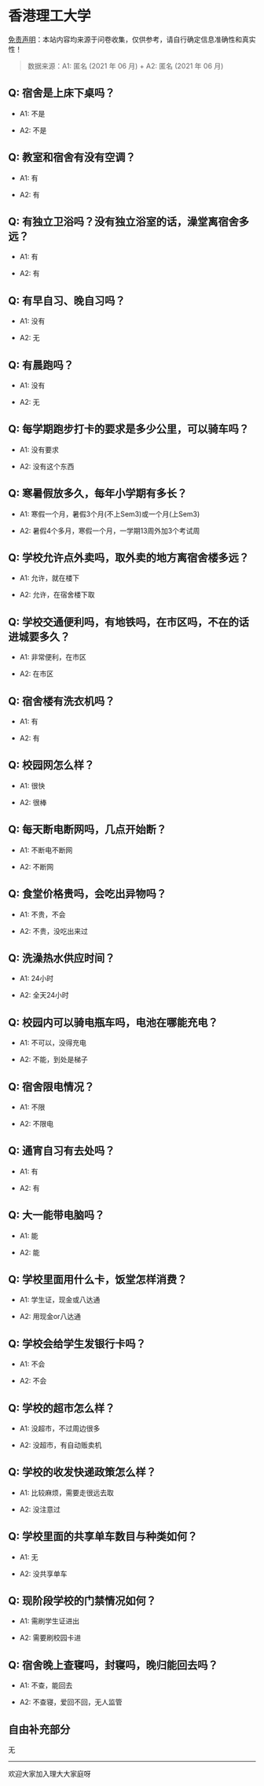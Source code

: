 # 香港理工大学

[免责声明](https://colleges.chat/#_3)：本站内容均来源于问卷收集，仅供参考，请自行确定信息准确性和真实性！

> 数据来源：A1: 匿名 (2021 年 06 月) + A2: 匿名 (2021 年 06 月)

## Q: 宿舍是上床下桌吗？

- A1: 不是

- A2: 不是

## Q: 教室和宿舍有没有空调？

- A1: 有

- A2: 有

## Q: 有独立卫浴吗？没有独立浴室的话，澡堂离宿舍多远？

- A1: 有

- A2: 有

## Q: 有早自习、晚自习吗？

- A1: 没有

- A2: 无

## Q: 有晨跑吗？

- A1: 没有

- A2: 无

## Q: 每学期跑步打卡的要求是多少公里，可以骑车吗？

- A1: 没有要求

- A2: 没有这个东西

## Q: 寒暑假放多久，每年小学期有多长？

- A1: 寒假一个月，暑假3个月(不上Sem3)或一个月(上Sem3)

- A2: 暑假4个多月，寒假一个月，一学期13周外加3个考试周

## Q: 学校允许点外卖吗，取外卖的地方离宿舍楼多远？

- A1: 允许，就在楼下

- A2: 允许，在宿舍楼下取

## Q: 学校交通便利吗，有地铁吗，在市区吗，不在的话进城要多久？

- A1: 非常便利，在市区

- A2: 在市区

## Q: 宿舍楼有洗衣机吗？

- A1: 有

- A2: 有

## Q: 校园网怎么样？

- A1: 很快

- A2: 很棒

## Q: 每天断电断网吗，几点开始断？

- A1: 不断电不断网

- A2: 不断网

## Q: 食堂价格贵吗，会吃出异物吗？

- A1: 不贵，不会

- A2: 不贵，没吃出来过

## Q: 洗澡热水供应时间？

- A1: 24小时

- A2: 全天24小时

## Q: 校园内可以骑电瓶车吗，电池在哪能充电？

- A1: 不可以，没得充电

- A2: 不能，到处是梯子

## Q: 宿舍限电情况？

- A1: 不限

- A2: 不限电

## Q: 通宵自习有去处吗？

- A1: 有

- A2: 有

## Q: 大一能带电脑吗？

- A1: 能

- A2: 能

## Q: 学校里面用什么卡，饭堂怎样消费？

- A1: 学生证，现金或八达通

- A2: 用现金or八达通

## Q: 学校会给学生发银行卡吗？

- A1: 不会

- A2: 不会

## Q: 学校的超市怎么样？

- A1: 没超市，不过周边很多

- A2: 没超市，有自动贩卖机

## Q: 学校的收发快递政策怎么样？

- A1: 比较麻烦，需要走很远去取

- A2: 没注意过

## Q: 学校里面的共享单车数目与种类如何？

- A1: 无

- A2: 没共享单车

## Q: 现阶段学校的门禁情况如何？

- A1: 需刷学生证进出

- A2: 需要刷校园卡进

## Q: 宿舍晚上查寝吗，封寝吗，晚归能回去吗？

- A1: 不查，能回去

- A2: 不查寝，爱回不回，无人监管

## 自由补充部分

无

***

欢迎大家加入理大大家庭呀
